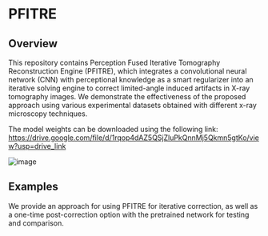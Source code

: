 # PFITRE

## Overview
This repository contains Perception Fused Iterative Tomography Reconstruction Engine (PFITRE), which integrates a convolutional neural network (CNN) with perceptional knowledge as a smart regularizer into an iterative solving engine to correct limited-angle induced artifacts in X-ray tomography images. We demonstrate the effectiveness of the proposed approach using various experimental datasets obtained with different x-ray microscopy techniques. 

The model weights can be downloaded using the following link:
https://drive.google.com/file/d/1rqop4dAZ5QSjZluPkQnnMj5Qkmn5gtKo/view?usp=drive_link

![image](https://github.com/user-attachments/assets/c79f6bc1-97b4-4d0e-a25b-1504fd1dea57)


## Examples

We provide an approach for using PFITRE for iterative correction, as well as a one-time post-correction option with the pretrained network for testing and comparison.
